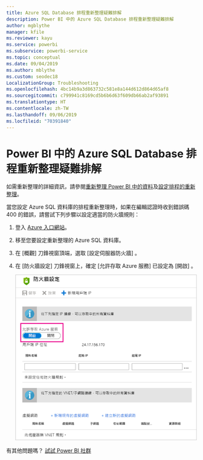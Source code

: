 ```yaml
---
title: Azure SQL Database 排程重新整理疑難排解
description: Power BI 中的 Azure SQL Database 排程重新整理疑難排解
author: mgblythe
manager: kfile
ms.reviewer: kayu
ms.service: powerbi
ms.subservice: powerbi-service
ms.topic: conceptual
ms.date: 09/04/2019
ms.author: mblythe
ms.custom: seodec18
LocalizationGroup: Troubleshooting
ms.openlocfilehash: 4bc14b9a3d863732c581e8a144d612d864d65af8
ms.sourcegitcommit: c799941c8169cd5b6b6d63f609db66ab2af93891
ms.translationtype: HT
ms.contentlocale: zh-TW
ms.lasthandoff: 09/06/2019
ms.locfileid: "70391840"
---
```

# <a name="troubleshooting-scheduled-refresh-for-azure-sql-databases-in-power-bi"></a>Power BI 中的 Azure SQL Database 排程重新整理疑難排解

如需重新整理的詳細資訊，請參閱[重新整理 Power BI 中的資料](refresh-data.md)及[設定排程的重新整理](refresh-scheduled-refresh.md)。

當您設定 Azure SQL 資料庫的排程重新整理時，如果在編輯認證時收到錯誤碼 400 的錯誤，請嘗試下列步驟以設定適當的防火牆規則：

1. 登入 [Azure 入口網站](https://portal.azure.com)。

1. 移至您要設定重新整理的 Azure SQL 資料庫。

1. 在 [概觀]  刀鋒視窗頂端，選取 [設定伺服器防火牆]  。

1. 在 [防火牆設定]  刀鋒視窗上，確定 [允許存取 Azure 服務]  已設定為 [開啟]  。

    ![Azure 所允許的服務](media/service-admin-troubleshooting-scheduled-refresh-azure-sql-databases/azurerefresh.png)  

有其他問題嗎？ [試試 Power BI 社群](http://community.powerbi.com/)
